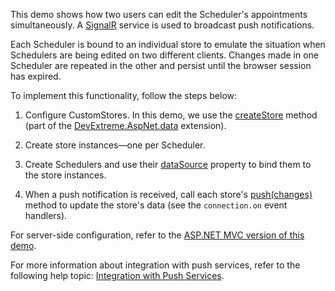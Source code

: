 This demo shows how two users can edit the Scheduler's appointments simultaneously. A <a href="https://dotnet.microsoft.com/apps/aspnet/signalr" target="blank">SignalR</a> service is used to broadcast push notifications.

Each Scheduler is bound to an individual store to emulate the situation when Schedulers are being edited on two different clients. Changes made in one Scheduler are repeated in the other and persist until the browser session has expired.

To implement this functionality, follow the steps below:

1. Configure CustomStores. In this demo, we use the <a href="https://github.com/DevExpress/DevExtreme.AspNet.Data/blob/master/docs/client-side-with-jquery.md#api-reference" target="_blank">createStore</a> method (part of the <a href="https://github.com/DevExpress/DevExtreme.AspNet.Data" target="_blank">DevExtreme.AspNet.data</a> extension).

1. Create store instances&mdash;one per Scheduler.

1. Create Schedulers and use their [dataSource](/Documentation/ApiReference/UI_Components/dxScheduler/Configuration/#dataSource) property to bind them to the store instances.

1. When a push notification is received, call each store's [push(changes)](/Documentation/ApiReference/Data_Layer/CustomStore/Methods/#pushchanges) method to update the store's data (see the `connection.on` event handlers).

For server-side configuration, refer to the [ASP.NET MVC version of this demo](/Demos/WidgetsGallery/Demo/Scheduler/SignalRService/Mvc/Light/).

For more information about integration with push services, refer to the following help topic: [Integration with Push Services](/Documentation/Guide/Data_Binding/Data_Layer/#Data_Modification/Integration_with_Push_Services).
